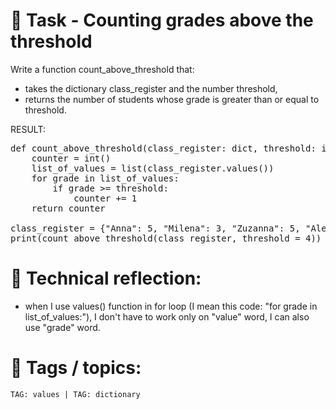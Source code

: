 # 📝 Task - Counting grades above the threshold  
  
Write a function count_above_threshold that:  
- takes the dictionary class_register and the number threshold,  
- returns the number of students whose grade is greater than or equal to threshold.

RESULT:
<pre>
def count_above_threshold(class_register: dict, threshold: int) -> int:
    counter = int()
    list_of_values = list(class_register.values())
    for grade in list_of_values:
        if grade >= threshold:
            counter += 1
    return counter

class_register = {"Anna": 5, "Milena": 3, "Zuzanna": 5, "Aleksandra": 4}
print(count_above_threshold(class_register, threshold = 4)) # 3
</pre>
# 💭 Technical reflection: 
- when I use values() function in for loop (I mean this code:  "for grade in list_of_values:"), I don't have to work only on "value" word, I can also use "grade" word.

# 🔖 Tags / topics:
`TAG: values | TAG: dictionary`  
